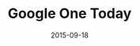 ---
layout: site
title: "Google One Today"
date: 2015-09-18
categories: [google]
version: 1.6.4
major: 1
minor: 6
patch: 4
slug: google-one-today
link: https://onetoday.google.com/
permalink: /sites/:slug
---